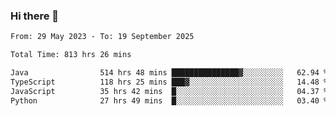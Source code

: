 ### Hi there 👋

<!--START_SECTION:waka-->

```txt
From: 29 May 2023 - To: 19 September 2025

Total Time: 813 hrs 26 mins

Java                514 hrs 48 mins ███████████████▓░░░░░░░░░   62.94 %
TypeScript          118 hrs 25 mins ███▓░░░░░░░░░░░░░░░░░░░░░   14.48 %
JavaScript          35 hrs 42 mins  █░░░░░░░░░░░░░░░░░░░░░░░░   04.37 %
Python              27 hrs 49 mins  █░░░░░░░░░░░░░░░░░░░░░░░░   03.40 %
```

<!--END_SECTION:waka-->
<!--
**the-beef-calculator/the-beef-calculator** is a ✨ _special_ ✨ repository because its `README.md` (this file) appears on your GitHub profile.

Here are some ideas to get you started:

- 🔭 I’m currently working on ...
- 🌱 I’m currently learning ...
- 👯 I’m looking to collaborate on ...
- 🤔 I’m looking for help with ...
- 💬 Ask me about ...
- 📫 How to reach me: ...
- 😄 Pronouns: ...
- ⚡ Fun fact: ...
-->
